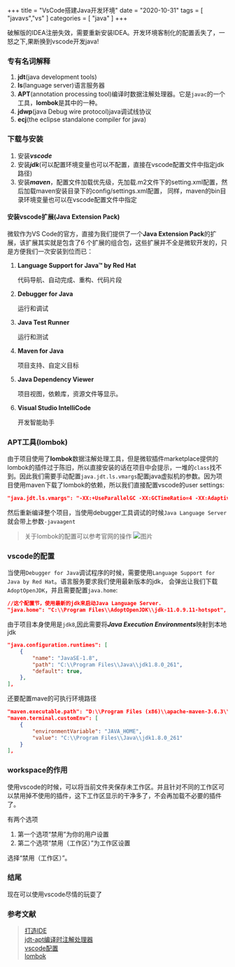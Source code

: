 +++
title = "VsCode搭建Java开发环境"
date = "2020-10-31"
tags = [ "javavs","vs" ]
categories = [ "java" ]
+++

破解版的IDEA注册失效，需要重新安装IDEA。开发环境客制化的配置丢失了，一怒之下,果断换到vscode开发java!
<!--more-->

### 专有名词解释
1. **jdt**(java development tools)
2. **ls**(language server)语言服务器
3. **APT**(annotation processing tool)编译时数据注解处理器。它是`javac`的一个工具，**lombok**是其中的一种。
4. **jdwp**(java Debug wire protocol)java调试线协议
5. **ecj**(the eclipse standalone compiler for java)

### 下载与安装
1. 安装***vscode***
2. 安装***jdk***(可以配置环境变量也可以不配置，直接在vscode配置文件中指定jdk路径)
3. 安装***maven***，配置文件加载优先级，先加载.m2文件下的setting.xml配置，然后加载maven安装目录下的config/settings.xml配置，
同样，maven的bin目录环境变量也可以在vscode配置文件中指定

#### 安装vscode扩展(Java Extension Pack)
微软作为VS Code的官方，直接为我们提供了一个**Java Extension Pack**的扩展，该扩展其实就是包含了6 个扩展的组合包，这些扩展并不全是微软开发的，只是方便我们一次安装到位而已： 
1. **Language Support for Java™ by Red Hat**
 
	代码导航、自动完成、重构、代码片段
2. **Debugger for Java**

	运行和调试
3. **Java Test Runner**

	运行和测试
4. **Maven for Java**

	项目支持、自定义目标
5. **Java Dependency Viewer**

	项目视图，依赖库，资源文件等显示。
6. **Visual Studio IntelliCode**

	开发智能助手
	
### APT工具(lombok)
由于项目使用了**lombok**数据注解处理工具，但是微软插件marketplace提供的lombok的插件过于陈旧，所以直接安装的话在项目中会提示，一堆的`class`找不到。因此我们需要手动配置`java.jdt.ls.vmargs`配置java虚拟机的参数。因为项目使用maven下载了lombok的依赖，所以我们直接配置vscode的user settings:

```json
"java.jdt.ls.vmargs": "-XX:+UseParallelGC -XX:GCTimeRatio=4 -XX:AdaptiveSizePolicyWeight=90 -Dsun.zip.disableMemoryMapping=true -Xmx1G -Xms100m -javaagent:\"C:\\Users\\Administrator\\.m2\\repository\\org\\projectlombok\\lombok\\1.18.6\\lombok-1.18.6.jar\"",
```
然后重新编译整个项目，当使用debugger工具调试的时候`Java Language Server`就会带上参数`-javaagent`

> 关于lombok的配置可以参考官网的<install>操作
![图片](../../pictures/432637A0-75CF-43d3-93EC-C7D3A0BBFB1E.png '点我显示')

### vscode的配置
当使用`Debugger for Java`调试程序的时候，需要使用`Language Support for Java by Red Hat`。语言服务要求我们使用最新版本的jdk，
会弹出让我们下载`AdoptOpenJDK`，并且需要配置`java.home`:

```json
//这个配置节，使用最新的jdk来启动Java Language Server.
"java.home": "C:\\Program Files\\AdoptOpenJDK\\jdk-11.0.9.11-hotspot",
```

由于项目本身使用是`jdk8`,因此需要将***Java Execution Environments***映射到本地jdk

```json
"java.configuration.runtimes": [
	{
		"name": "JavaSE-1.8",
		"path": "C:\\Program Files\\Java\\jdk1.8.0_261",
		"default": true,
	},
],
```

还要配置mave的可执行环境路径

```json
"maven.executable.path": "D:\\Program Files (x86)\\apache-maven-3.6.3\\bin\\mvn",
"maven.terminal.customEnv": [
	{
		"environmentVariable": "JAVA_HOME",
		"value": "C:\\Program Files\\Java\\jdk1.8.0_261"
	}
],
```

### workspace的作用
使用vscode的时候，可以将当前文件夹保存未工作区。并且针对不同的工作区可以禁用掉不使用的插件，这下工作区显示的干净多了，不会再加载不必要的插件了。

有两个选项
1. 第一个选项“禁用”为你的用户设置
2. 第二个选项“禁用（工作区）”为工作区设置

选择“禁用（工作区）”。 

### 结尾
现在可以使用vscode尽情的玩耍了
	
### 参考文献
> [打造IDE](https://juejin.im/post/6844904104725053453#heading-22)  
[jdt-apt编译时注解处理器](https://juejin.im/post/6844903923233341453>)  
[vscode配置]('https://github.com/redhat-developer/vscode-java')  
[lombok]('https://projectlombok.org/setup/ecj')